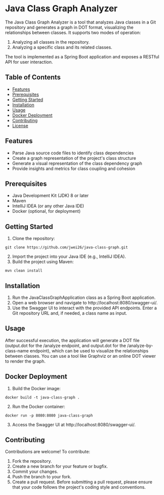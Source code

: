 # Java Class Graph Analyzer

The Java Class Graph Analyzer is a tool that analyzes Java classes in a Git repository and generates a graph in DOT format, visualizing the relationships between classes. It supports two modes of operation:

1. Analyzing all classes in the repository.
2. Analyzing a specific class and its related classes.

The tool is implemented as a Spring Boot application and exposes a RESTful API for user interaction.

## Table of Contents

- [Features](#features)
- [Prerequisites](#prerequisites)
- [Getting Started](#getting-started)
- [Installation](#installation)
- [Usage](#usage)
- [Docker Deployment](#docker-deployment)
- [Contributing](#contributing)
- [License](#license)

## Features

- Parse Java source code files to identify class dependencies
- Create a graph representation of the project's class structure
- Generate a visual representation of the class dependency graph
- Provide insights and metrics for class coupling and cohesion

## Prerequisites

- Java Development Kit (JDK) 8 or later
- Maven
- IntelliJ IDEA (or any other Java IDE)
- Docker (optional, for deployment)

## Getting Started

1. Clone the repository:
```
git clone https://github.com/jwei26/java-class-graph.git
```
2. Import the project into your Java IDE (e.g., IntelliJ IDEA).
3. Build the project using Maven:
```
mvn clean install
```
## Installation
1. Run the JavaClassGraphApplication class as a Spring Boot application.
2. Open a web browser and navigate to http://localhost:8080/swagger-ui/.
3. Use the Swagger UI to interact with the provided API endpoints. Enter a Git repository URL and, if needed, a class name as input.

## Usage
After successful execution, the application will generate a DOT file (output.dot for the /analyze endpoint, and output.dot for the /analyze-by-class-name endpoint), which can be used to visualize the relationships between classes. You can use a tool like Graphviz or an online DOT viewer to render the graph.

## Docker Deployment
1. Build the Docker image:
```
docker build -t java-class-graph .
```
2. Run the Docker container:
```
docker run -p 8080:8080 java-class-graph
```
3. Access the Swagger UI at http://localhost:8080/swagger-ui/.

## Contributing
Contributions are welcome! To contribute:

1. Fork the repository.
2. Create a new branch for your feature or bugfix.
3. Commit your changes.
4. Push the branch to your fork.
5. Create a pull request.
   Before submitting a pull request, please ensure that your code follows the project's coding style and conventions.

